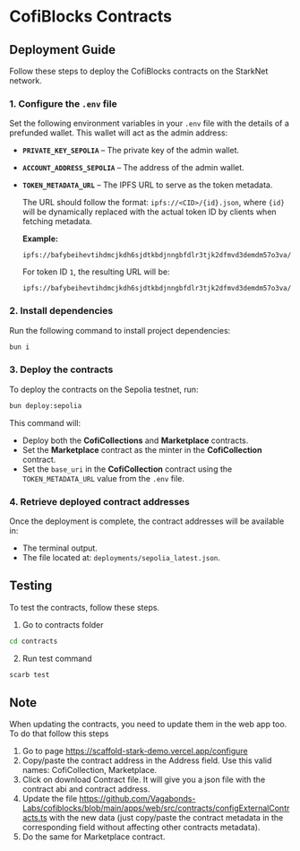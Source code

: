 # CofiBlocks Contracts

## Deployment Guide

Follow these steps to deploy the CofiBlocks contracts on the StarkNet network.

### 1. Configure the `.env` file

Set the following environment variables in your `.env` file with the details of a prefunded wallet. This wallet will act as the admin address:

- **`PRIVATE_KEY_SEPOLIA`** – The private key of the admin wallet.
- **`ACCOUNT_ADDRESS_SEPOLIA`** – The address of the admin wallet.
- **`TOKEN_METADATA_URL`** – The IPFS URL to serve as the token metadata.
  
  The URL should follow the format: `ipfs://<CID>/{id}.json`, where `{id}` will be dynamically replaced with the actual token ID by clients when fetching metadata.
  
  **Example:**
  ```
  ipfs://bafybeihevtihdmcjkdh6sjdtkbdjnngbfdlr3tjk2dfmvd3demdm57o3va/{id}.json
  ```
  For token ID `1`, the resulting URL will be:
  ```
  ipfs://bafybeihevtihdmcjkdh6sjdtkbdjnngbfdlr3tjk2dfmvd3demdm57o3va/1.json
  ```

### 2. Install dependencies

Run the following command to install project dependencies:
```bash
bun i
```

### 3. Deploy the contracts

To deploy the contracts on the Sepolia testnet, run:
```bash
bun deploy:sepolia
```

This command will:
- Deploy both the **CofiCollections** and **Marketplace** contracts.
- Set the **Marketplace** contract as the minter in the **CofiCollection** contract.
- Set the `base_uri` in the **CofiCollection** contract using the `TOKEN_METADATA_URL` value from the `.env` file.

### 4. Retrieve deployed contract addresses

Once the deployment is complete, the contract addresses will be available in:
- The terminal output.
- The file located at: `deployments/sepolia_latest.json`.


## Testing
To test the contracts, follow these steps.

1. Go to contracts folder
```bash
cd contracts
```

2. Run test command
```bash
scarb test
```

## Note
When updating the contracts, you need to update them in the web app too. To do that follow this steps

1. Go to page https://scaffold-stark-demo.vercel.app/configure
2. Copy/paste the contract address in the Address field. Use this valid names: CofiCollection, Marketplace.
3. Click on download Contract file. It will give you a json file with the contract abi and contract address.
4. Update the file https://github.com/Vagabonds-Labs/cofiblocks/blob/main/apps/web/src/contracts/configExternalContracts.ts
with the new data (just copy/paste the contract metadata in the corresponding field without affecting other contracts metadata).
5. Do the same for Marketplace contract.

